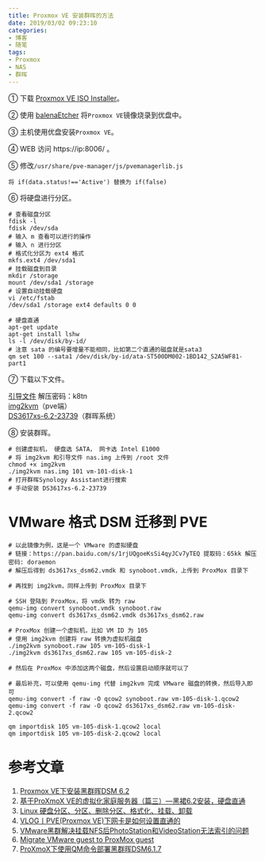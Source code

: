 ```yaml
---
title: Proxmox VE 安装群晖的方法
date: 2019/03/02 09:23:10
categories: 
- 博客
- 随笔
tags: 
- Proxmox
- NAS
- 群晖
---
```


①  下载 [Proxmox VE ISO Installer](https://www.proxmox.com/en/downloads)。

②  使用 [balenaEtcher](https://www.balena.io/etcher/) 将`Proxmox VE`镜像烧录到优盘中。

③  主机使用优盘安装`Proxmox VE`。

④  WEB 访问 https://ip:8006/ 。

⑤  修改`/usr/share/pve-manager/js/pvemanagerlib.js`

```shell
将 if(data.status!=='Active') 替换为 if(false)
```
<!--more-->

⑥  将硬盘进行分区。

```shell
# 查看磁盘分区
fdisk -l
fdisk /dev/sda
# 输入 m 查看可以进行的操作
# 输入 n 进行分区
# 格式化分区为 ext4 格式
mkfs.ext4 /dev/sda1
# 挂载磁盘到目录
mkdir /storage
mount /dev/sda1 /storage
# 设置自动挂载硬盘
vi /etc/fstab
/dev/sda1 /storage ext4 defaults 0 0

# 硬盘直通
apt-get update
apt-get install lshw
ls -l /dev/disk/by-id/
# 注意 sata 的编号要增量不能相同，比如第二个直通的磁盘就是sata3
qm set 100 --sata1 /dev/disk/by-id/ata-ST500DM002-1BD142_S2A5WF81-part1
```

⑦  下载以下文件。

[引导文件](https://roo.ooo/go/aHR0cHM6Ly9wYW4uYmFpZHUuY29tL3MvMWdHQ1dQZUNZQTBFTTRuUmxybnA3N2c=) 解压密码：k8tn  
[img2kvm](https://roo.ooo/go/aHR0cHM6Ly9yb28tMTI1MjI4ODE3OS5jb3MuYXAtZ3Vhbmd6aG91Lm15cWNsb3VkLmNvbS8yMDE4L2ltZzJrdm0=)（pve端）  
[DS3617xs-6.2-23739](https://roo.ooo/go/aHR0cHM6Ly9hcmNoaXZlLnN5bm9sb2d5LmNvbS9kb3dubG9hZC9EU00vcmVsZWFzZS82LjIvMjM3MzkvRFNNX0RTMzYxN3hzXzIzNzM5LnBhdA==)（群晖系统）

⑧  安装群晖。

```shell
# 创建虚拟机， 硬盘选 SATA， 网卡选 Intel E1000
# 将 img2kvm 和引导文件 nas.img 上传到 /root 文件
chmod +x img2kvm
./img2kvm nas.img 101 vm-101-disk-1
# 打开群晖Synology Assistant进行搜索
# 手动安装 DS3617xs-6.2-23739 
```

# VMware 格式 DSM 迁移到 PVE

```shell
# 以此镜像为例，这是一个 VMware 的虚拟硬盘
# 链接：https://pan.baidu.com/s/1rjUQgoeKsSi4qyJCv7yTEQ 提取码：65kk 解压密码: doraemon
# 解压后得到 ds3617xs_dsm62.vmdk 和 synoboot.vmdk，上传到 ProxMox 目录下

# 再找到 img2kvm，同样上传到 ProxMox 目录下

# SSH 登陆到 ProxMox，将 vmdk 转为 raw  
qemu-img convert synoboot.vmdk synoboot.raw 
qemu-img convert ds3617xs_dsm62.vmdk ds3617xs_dsm62.raw 

# ProxMox 创建一个虚拟机，比如 VM ID 为 105
# 使用 img2kvm 创建将 raw 转换为虚拟机磁盘
./img2kvm synoboot.raw 105 vm-105-disk-1
./img2kvm ds3617xs_dsm62.raw 105 vm-105-disk-2

# 然后在 ProxMox 中添加这两个磁盘，然后设置启动顺序就可以了

# 最后补充，可以使用 qemu-img 代替 img2kvm 完成 VMware 磁盘的转换，然后导入即可
qemu-img convert -f raw -O qcow2 synoboot.raw vm-105-disk-1.qcow2
qemu-img convert -f raw -O qcow2 ds3617xs_dsm62.raw vm-105-disk-2.qcow2

qm importdisk 105 vm-105-disk-1.qcow2 local
qm importdisk 105 vm-105-disk-2.qcow2 local
```

# 参考文章

1. [Proxmox VE下安装黑群晖DSM 6.2](http://roo.ooo/o/pve.html)
2. [基于ProXmoX VE的虚拟化家庭服务器（篇三）—黑裙6.2安装，硬盘直通](https://post.smzdm.com/p/a25r8mo2/)
3. [Linux 硬盘分区、分区、删除分区、格式化、挂载、卸载](https://www.cnblogs.com/visec479/p/4072754.html)
4. [VLOG丨PVE(Proxmox VE)下网卡是如何设置直通的](https://www.vediotalk.com/?p=2781)
5. [VMware黑群解决挂载NFS后PhotoStation和VideoStation无法索引的问题](https://www.nas2x.com/threads/vmwarenfsphotostationvideostation.578/)
6. [Migrate VMware guest to ProxMox guest](https://www.youtube.com/watch?v=wmbwNT0gul0)
7. [ProXmoX下使用QM命令部署黑群晖DSM6.1.7](http://www.hopol.cn/2018/06/1266/)
